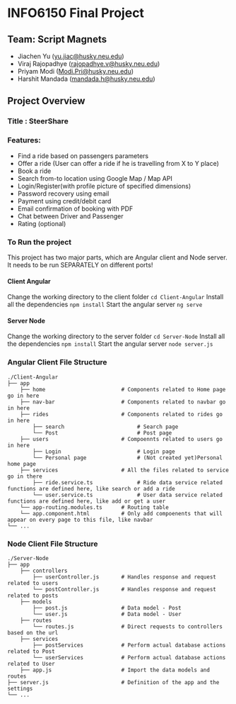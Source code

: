 # INFO6150 Final Project



## Team: Script Magnets
* Jiachen Yu (yu.jiac@husky.neu.edu)
* Viraj Rajopadhye (rajopadhye.v@husky.neu.edu)
* Priyam Modi (Modi.Pri@husky.neu.edu)
* Harshit Mandada (mandada.h@husky.neu.edu)

## Project Overview
### Title : SteerShare
 ### Features: 
* Find a ride based on passengers parameters
* Offer a ride (User can offer a ride if he is travelling from X to Y place)
* Book a ride
* Search from-to location using Google Map / Map API
* Login/Register(with profile picture of specified dimensions)
* Password recovery using email
* Payment using credit/debit card
* Email confirmation of booking with PDF
* Chat between Driver and Passenger
* Rating (optional)

### To Run the project
This project has two major parts, which are Angular client and Node server. It needs to be run SEPARATELY on different ports!
#### Client Angular
Change the working directory to the client folder
`cd Client-Angular`
Install all the dependencies
`npm install`
Start the angular server
`ng serve`

#### Server Node
Change the working directory to the server folder
`cd Server-Node`
Install all the dependencies
`npm install`
Start the angular server
`node server.js`

### Angular Client File Structure
    ./Client-Angular
    ├── app                             
        ├── home                        # Components related to Home page go in here
        ├── nav-bar                     # Components related to navbar go in here       
        ├── rides                       # Components related to rides go in here
            ├── search                       # Search page
            └── Post                         # Post page
        ├── users                       # Compoennts related to users go in here
            ├── Login                        # Login page
            └── Personal page                # (Not created yet)Personal home page
        ├── services                    # All the files related to service go in there
            ├── ride.service.ts              # Ride data service related functions are defined here, like search or add a ride
            └── user.service.ts              # User data service related functions are defined here, like add or get a user
        └── app-routing.modules.ts      # Routing table
        └── app.component.html          # Only add compoenents that will appear on every page to this file, like navbar
    └── ...

### Node Client File Structure
    ./Server-Node
    ├── app                             
        ├── controllers                        
            ├── userController.js       # Handles response and request related to users
            └── postController.js       # Handles response and request related to posts
        ├── models                    
            ├── post.js                 # Data model - Post
            └── user.js                 # Data model - User
        ├── routes                       
            └── routes.js               # Direct requests to controllers based on the url
        ├── services                      
            ├── postServices            # Perform actual database actions related to Post
            └── userServices            # Perform actual database actions related to User
        ├── app.js                      # Import the data models and routes
    ├── server.js                       # Definition of the app and the settings
    └── ...
